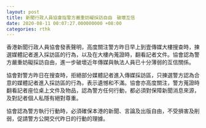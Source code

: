 ```yaml
---
layout: post
title: 新聞行政人員協會指警方嚴重妨礙採訪自由　破壞互信
date: 2020-08-11 00:07:27.000000000 +08:00
categories: rthk
---
```


香港新聞行政人員協會發表聲明，高度關注警方昨日早上到壹傳媒大樓搜查時，揀選媒體記者進入採訪區的行為，以及在大樓內蒐證時，翻看記者文件。協會認為警方嚴重妨礙採訪自由，進一步破壞近年傳媒與執法人員已十分薄弱的互信關係。

協會對警方昨日在搜查時，拒絕部分媒體記者進入傳媒採訪區，只揀選警方認為合意的媒體記者進入採訪區的行為，表示遺憾和不滿。協會亦高度關注，警方蒐證時翻看記者座位桌上文件及物品，認為警方任何行動，都必須對保障新聞消息來源，及對記者個人私隱有絕對尊重。

協會認為警方執行行動時，必須確保本港的新聞、言論及出版自由，不受損害及削弱，促請警方公開交代昨日的行動的理據。
